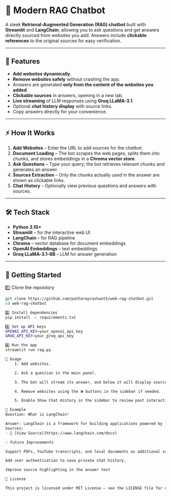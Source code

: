 # 💬 Modern RAG Chatbot

A sleek **Retrieval-Augmented Generation (RAG) chatbot** built with **Streamlit** and **LangChain**, allowing you to ask questions and get answers directly sourced from websites you add. Answers include **clickable references** to the original sources for easy verification.

---

## 🔹 Features

- **Add websites dynamically**.  
- **Remove websites safely** without crashing the app.  
- Answers are generated **only from the content of the websites you added**.  
- **Clickable sources** in answers, opening in a new tab.  
- **Live streaming** of LLM responses using **Groq LLaMA-3.1**.  
- Optional **chat history display** with source links.  
- Copy answers directly for your convenience.  

---

## ⚡ How It Works

1. **Add Websites** – Enter the URL to add sources for the chatbot.  
2. **Document Loading** – The bot scrapes the web pages, splits them into chunks, and stores embeddings in a **Chroma vector store**.  
3. **Ask Questions** – Type your query; the bot retrieves relevant chunks and generates an answer.  
4. **Sources Extraction** – Only the chunks actually used in the answer are shown as clickable links.  
5. **Chat History** – Optionally view previous questions and answers with sources.  

---

## 🛠️ Tech Stack

- **Python 3.10+**  
- **Streamlit** – for the interactive web UI  
- **LangChain** – for RAG pipeline  
- **Chroma** – vector database for document embeddings  
- **OpenAI Embeddings** – text embeddings  
- **Groq LLaMA-3.1-8B** – LLM for answer generation  

---

## 🚀 Getting Started

1️⃣ Clone the repository

```bash
git clone https://github.com/pathareprashant5/web-rag-chatbot.git
cd web-rag-chatbot

2️⃣ Install dependencies
pip install -r requirements.txt

3️⃣ Set up API keys
OPENAI_API_KEY=your_openai_api_key
GROQ_API_KEY=your_groq_api_key

4️⃣ Run the app
streamlit run rag.py

📌 Usage
    1. Add websites.

    2. Ask a question in the main panel.

    3. The bot will stream its answer, and below it will display sources that were actually used.

    4. Remove websites using the ❌ buttons in the sidebar if needed.

    5. Enable Show Chat History in the sidebar to review past interactions

🔗 Example
Question: What is LangChain?

Answer: LangChain is a framework for building applications powered by language models...
Sources:
- 🔗 [View Source](https://www.langchain.com/docs)

💡 Future Improvements

Support PDFs, YouTube transcripts, and local documents as additional sources.

Add user authentication to save private chat history.

Improve source highlighting in the answer text

📝 License

This project is licensed under MIT License – see the LICENSE file for details.